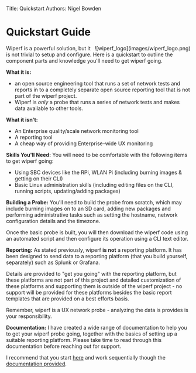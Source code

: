 Title: Quickstart
Authors: Nigel Bowden

# Quickstart Guide
<div style="float: right;">
![wiperf_logo](images/wiperf_logo.png)
</div>
Wiperf is a powerful solution, but it is not trivial to setup and configure. Here is a quickstart to outline the component parts and knowledge you'll need to get wiperf going.

__What it is:__ 

- an open source engineering tool that runs a set of network tests and reports in to a completely separate open source reporting tool that is not part of the wiperf project. 
- Wiperf is *only* a probe that runs a series of network tests and makes data available to other tools.

__What it isn't:__ 

- An Enterprise quality/scale network monitoring tool
- A reporting tool
- A cheap way of providing Enterprise-wide UX monitoring

__Skills You'll Need:__ 
You will need to be comfortable with the following items to get wiperf going:

- Using SBC devices like the RPi, WLAN Pi (including burning images & getting on their CLI) 
- Basic Linux administration skills (including editing files on the CLI, running scripts, updating/adding packages)

__Building a Probe:__
You'll need to build the probe from scratch, which may include burning images on to an SD card, adding new packages and performing administrative tasks such as setting the hostname, network configuration details and the timezone.

Once the basic probe is built, you will then download the wiperf code using an automated script and then configure its operation using a CLI text editor.

__Reporting:__
As stated previously, wiperf __is not__ a reporting platform. It has been designed to send data to a reporting platform (that you build yourself, separately) such as Splunk or Grafana. 

Details are provided to "get you going" with the reporting platform, but these platforms are not part of this project and detailed customization of these platforms and supporting them is outside of the wiperf project - no support will be provided for these platforms besides the basic report templates that are provided on a best efforts basis. 

Remember, wiperf is a UX network probe - analyzing the data is provides is your responsibility.

__Documentation:__
I have created a wide range of documentation to help you to get your wiperf probe going, together with the basics of setting up a suitable reporting platform. Please take time to read through this documentation before reaching out for support. 

I recommend that you start [here](index.md) and work sequentially though the [documentation provided](index.md).

